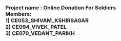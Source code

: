 <h3>Project name : Online Donation For Soldiers<br>
  Members: <br>
  1) CE053_SHIVAM_KSHIRSAGAR<br>
  2) CE094_VIVEK_PATEL<br>
  3) CE070_VEDANT_PARIKH
  </h3>
